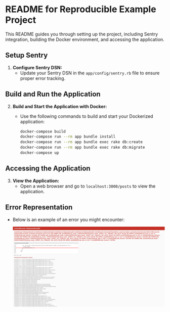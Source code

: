 # README for Reproducible Example Project

This README guides you through setting up the project, including Sentry integration, building the Docker environment, and accessing the application.

## Setup Sentry

1. **Configure Sentry DSN:**
   - Update your Sentry DSN in the `app/config/sentry.rb` file to ensure proper error tracking.

## Build and Run the Application

2. **Build and Start the Application with Docker:**
   - Use the following commands to build and start your Dockerized application:

     ```bash
     docker-compose build
     docker-compose run --rm app bundle install
     docker-compose run --rm app bundle exec rake db:create
     docker-compose run --rm app bundle exec rake db:migrate
     docker-compose up
     ```

## Accessing the Application

3. **View the Application:**
   - Open a web browser and go to `localhost:3000/posts` to view the application.

## Error Representation

- Below is an example of an error you might encounter:

  ![Representing error](image.png)
